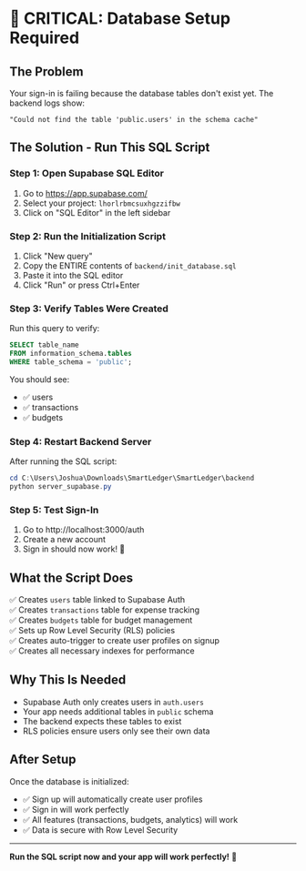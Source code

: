 # 🚨 CRITICAL: Database Setup Required

## The Problem
Your sign-in is failing because the database tables don't exist yet. The backend logs show:
```
"Could not find the table 'public.users' in the schema cache"
```

## The Solution - Run This SQL Script

### Step 1: Open Supabase SQL Editor
1. Go to https://app.supabase.com/
2. Select your project: `lhorlrbmcsuxhgzzifbw`
3. Click on "SQL Editor" in the left sidebar

### Step 2: Run the Initialization Script
1. Click "New query"
2. Copy the ENTIRE contents of `backend/init_database.sql`
3. Paste it into the SQL editor
4. Click "Run" or press Ctrl+Enter

### Step 3: Verify Tables Were Created
Run this query to verify:
```sql
SELECT table_name 
FROM information_schema.tables 
WHERE table_schema = 'public';
```

You should see:
- ✅ users
- ✅ transactions
- ✅ budgets

### Step 4: Restart Backend Server
After running the SQL script:
```powershell
cd C:\Users\Joshua\Downloads\SmartLedger\SmartLedger\backend
python server_supabase.py
```

### Step 5: Test Sign-In
1. Go to http://localhost:3000/auth
2. Create a new account
3. Sign in should now work! 🎉

## What the Script Does
✅ Creates `users` table linked to Supabase Auth  
✅ Creates `transactions` table for expense tracking  
✅ Creates `budgets` table for budget management  
✅ Sets up Row Level Security (RLS) policies  
✅ Creates auto-trigger to create user profiles on signup  
✅ Creates all necessary indexes for performance  

## Why This Is Needed
- Supabase Auth only creates users in `auth.users`
- Your app needs additional tables in `public` schema
- The backend expects these tables to exist
- RLS policies ensure users only see their own data

## After Setup
Once the database is initialized:
- ✅ Sign up will automatically create user profiles
- ✅ Sign in will work perfectly
- ✅ All features (transactions, budgets, analytics) will work
- ✅ Data is secure with Row Level Security

---

**Run the SQL script now and your app will work perfectly!** 🚀
